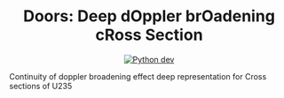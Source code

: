 <div align="center">
<h1>Doors: Deep dOppler brOadening cRoss Section</h1>

[![Python dev](https://github.com/arthurPignet/doors/actions/workflows/python-app.yml/badge.svg)](https://github.com/arthurPignet/doors/actions/workflows/python-app.yml) 
</div>

Continuity of doppler broadening effect deep representation for Cross sections of U235

